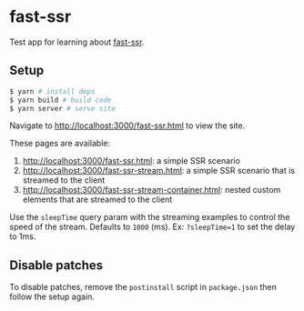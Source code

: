 # fast-ssr

Test app for learning about [fast-ssr](https://github.com/microsoft/fast/tree/master/packages/web-components/fast-ssr).

## Setup

```bash
$ yarn # install deps
$ yarn build # build code
$ yarn server # serve site
```

Navigate to [http://localhost:3000/fast-ssr.html](http://localhost:3000/fast-ssr.html) to view the site.

These pages are available:

1. [http://localhost:3000/fast-ssr.html](http://localhost:3000/fast-ssr.html): a simple SSR scenario
2. [http://localhost:3000/fast-ssr-stream.html](http://localhost:3000/fast-ssr-stream.html): a simple SSR scenario that is streamed to the client
3. [http://localhost:3000/fast-ssr-stream-container.html](http://localhost:3000/fast-ssr-stream-container.html): nested custom elements that are streamed to the client

Use the `sleepTime` query param with the streaming examples to control the speed of the stream. Defaults to `1000` (ms). Ex: `?sleepTime=1` to set the delay to 1ms.


## Disable patches

To disable patches, remove the `postinstall` script in `package.json` then follow the setup again.